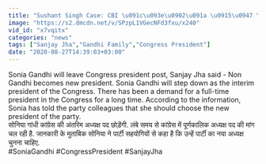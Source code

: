 ```yaml
---
title: "Sushant Singh Case: CBI \u091c\u093e\u0902\u091a \u0915\u0947 \u092c\u0940\u091a Ankita \u0928\u0947 \u0938\u0941\u0936\u093e\u0902\u0924 \u0915\u0947 \u092c\u093e\u0930\u0947 \u092e\u0947\u0902 \u092c\u0924\u093e\u0908 \u092f\u0947 \u0916\u093e\u0938 \u092c\u093e\u0924 \u0935\u0928\u0907\u0902\u0921\u093f\u092f\u093e \u0939\u093f\u0902\u0926\u0940"
image: "https://s2.dmcdn.net/v/SPzpL1VGecNFd3fxu/x240"
vid_id: "x7vqitx"
categories: "news"
tags: ["Sanjay Jha","Gandhi Family","Congress President"]
date: "2020-08-27T14:39:03+03:00"
---
```

Sonia Gandhi will leave Congress president post, Sanjay Jha said - Non Gandhi becomes new president. Sonia Gandhi will step down as the interim president of the Congress. There has been a demand for a full-time president in the Congress for a long time. According to the information, Sonia has told the party colleagues that she should choose the new president of the party.  <br>सोनिया गांधी कांग्रेस की अंतरिम अध्यक्ष पद छोड़ेंगी. लंबे समय से कांग्रेस में पूर्णकालिक अध्यक्ष पद की मांग चल रही है. जानकारी के मुताबिक सोनिया ने पार्टी सहयोगियों से कहा है कि उन्हें पार्टी का नया अध्यक्ष चुनना चाहिए.   <br>#SoniaGandhi #CongressPresident #SanjayJha
